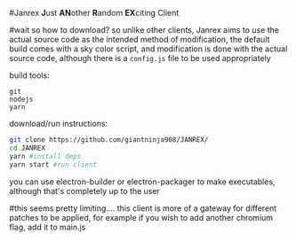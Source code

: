 #Janrex
**J**ust **AN**other **R**andom **EX**citing Client
 
#wait so how to download?
so unlike other clients, Janrex aims to use the actual source code as the intended method of modification, the default build comes with a sky color script, and modification is done with the actual source code, although there is a `config.js` file to be used appropriately

build tools:
```
git
nodejs
yarn
```
download/run instructions:
```sh
git clone https://github.com/giantninja908/JANREX/
cd JANREX
yarn #install deps
yarn start #run client
```
you can use electron-builder or electron-packager to make executables, although that's completely up to the user

#this seems pretty limiting....
this client is more of a gateway for different patches to be applied, for example if you wish to add another chromium flag, add it to main.js
